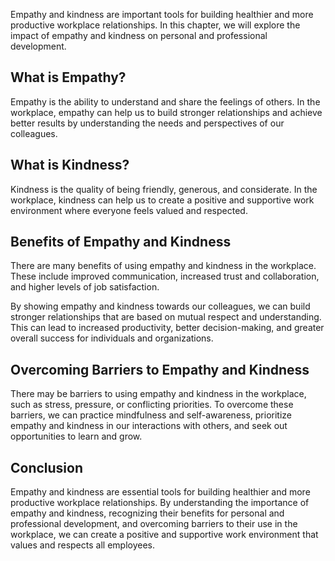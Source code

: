 
Empathy and kindness are important tools for building healthier and more productive workplace relationships. In this chapter, we will explore the impact of empathy and kindness on personal and professional development.

What is Empathy?
----------------

Empathy is the ability to understand and share the feelings of others. In the workplace, empathy can help us to build stronger relationships and achieve better results by understanding the needs and perspectives of our colleagues.

What is Kindness?
-----------------

Kindness is the quality of being friendly, generous, and considerate. In the workplace, kindness can help us to create a positive and supportive work environment where everyone feels valued and respected.

Benefits of Empathy and Kindness
--------------------------------

There are many benefits of using empathy and kindness in the workplace. These include improved communication, increased trust and collaboration, and higher levels of job satisfaction.

By showing empathy and kindness towards our colleagues, we can build stronger relationships that are based on mutual respect and understanding. This can lead to increased productivity, better decision-making, and greater overall success for individuals and organizations.

Overcoming Barriers to Empathy and Kindness
-------------------------------------------

There may be barriers to using empathy and kindness in the workplace, such as stress, pressure, or conflicting priorities. To overcome these barriers, we can practice mindfulness and self-awareness, prioritize empathy and kindness in our interactions with others, and seek out opportunities to learn and grow.

Conclusion
----------

Empathy and kindness are essential tools for building healthier and more productive workplace relationships. By understanding the importance of empathy and kindness, recognizing their benefits for personal and professional development, and overcoming barriers to their use in the workplace, we can create a positive and supportive work environment that values and respects all employees.
